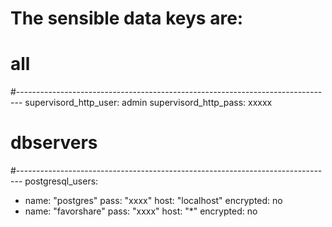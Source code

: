 # The sensible data keys are:

# all
#-------------------------------------------------------------------------------
supervisord_http_user: admin
supervisord_http_pass: xxxxx


# dbservers
#-------------------------------------------------------------------------------
postgresql_users:
  - name: "postgres"
    pass: "xxxx"
    host: "localhost"
    encrypted: no
  - name: "favorshare"
    pass: "xxxx"
    host: "*"
    encrypted: no
